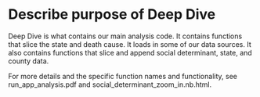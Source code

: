 # Describe purpose of Deep Dive

Deep Dive is what contains our main analysis code. It contains functions that slice the state and death cause. It loads in some of our data sources. It also contains functions that slice and append social determinant, state, and county data. 

For more details and the specific function names and functionality, see run_app_analysis.pdf and social_determinant_zoom_in.nb.html. 
